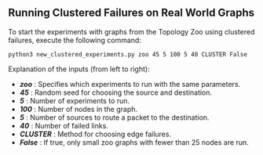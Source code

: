 ## Running Clustered Failures on Real World Graphs

To start the experiments with graphs from the Topology Zoo using clustered failures, execute the following command:

```
python3 new_clustered_experiments.py zoo 45 5 100 5 40 CLUSTER False
```
Explanation of the inputs (from left to right):

- ***zoo*** : Specifies which experiments to run with the same parameters.
- ***45*** : Random seed for choosing the source and destination.
- ***5*** : Number of experiments to run.
- ***100*** : Number of nodes in the graph.
- ***5*** : Number of sources to route a packet to the destination.
- ***40*** : Number of failed links.
- ***CLUSTER*** : Method for choosing edge failures.
- ***False*** : If true, only small zoo graphs with fewer than 25 nodes are run.
